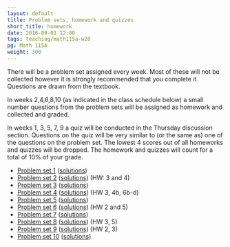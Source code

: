 ```yaml
---
layout: default
title: Problem sets, homework and quizzes
short_title: homework
date: 2016-09-01 12:00
tags: teaching/math115a-w20
pg: Math 115A
weight: 300
---
```


There will be a problem set assigned every week. Most of these will not be collected however it is strongly recommended that you complete it. Questions are drawn from the textbook.

In weeks 2,4,6,8,10 (as indicated in the class schedule below) a small number questions from the problem sets will be assigned as homework and collected and graded. 

In weeks 1, 3, 5, 7, 9 a quiz will be conducted in the Thursday discussion section. Questions on the quiz will be very similar to (or the same as) one of the questions on the problem set. The lowest 4 scores out of all homeworks and quizzes will be dropped. The homework and quizzes will count for a total of 10% of your grade.

- [Problem set 1][ps1] ([solutions][ps1s])
- [Problem set 2][ps2] ([solutions][ps2s]) (HW: 3 and 4)
- [Problem set 3][ps3] ([solutions][ps3s])
- [Problem set 4][ps4] ([solutions][ps4s]) (HW 3, 4b, 6b-d)
- [Problem set 5][ps5] ([solutions][ps5s])
- [Problem set 6][ps6] ([solutions][ps6s]) (HW 2 and 5)
- [Problem set 7][ps7] ([solutions][ps7s])
- [Problem set 8][ps8] ([solutions][ps8s]) (HW 3, 5)
- [Problem set 9][ps9] ([solutions][ps9s]) (HW 2, 3)
- [Problem set 10][ps10] ([solutions][ps10s])

[ps1]: ps/ps1.pdf
[ps2]: ps/ps2.pdf
[ps3]: ps/ps3.pdf
[ps4]: ps/ps4.pdf
[ps5]: ps/ps5.pdf
[ps6]: ps/ps6.pdf
[ps7]: ps/ps7.pdf
[ps8]: ps/ps8.pdf
[ps9]: ps/ps9.pdf
[ps10]: ps/ps10.pdf

[ps1s]: ps/ps1-solutions.pdf
[ps2s]: ps/ps2-solutions.pdf
[ps3s]: ps/ps3-solutions.pdf
[ps4s]: ps/ps4-solutions.pdf
[ps5s]: ps/ps5-solutions.pdf
[ps6s]: ps/ps6-solutions.pdf
[ps7s]: ps/ps7-solutions.pdf
[ps8s]: ps/ps8-solutions.pdf
[ps9s]: ps/ps9-solutions.pdf
[ps10s]: ps/ps10-solutions.pdf
